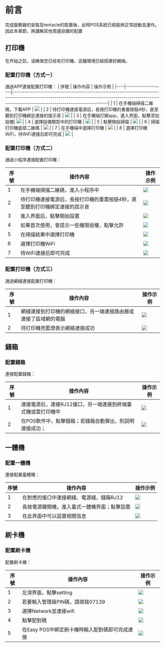 # 前言
完成服務器的安裝及tentacle的配置後，此時POS系統已經能夠正常啟動並運作。
因此本章節，將講解其他周邊設備的配置

## 打印機
在开始之前，请确保您已经有打印機，店鋪環境已經搭建好網絡。

### 配置打印機（方式一） 
通過APP連接配置打印機：
| 序號 | 操作內容               | 操作示例                                                                                                                                                                                                       |
|----|--------------------|------------------------------------------------------------------------------------------------------------------------------------------------------------------------------------------------------------|
| 1  | 在手機端掃描二維碼，下載APP         | ![](https://raw.githubusercontent.com/VIDA101/Proton-docs-VIDA/main/docs/source/images/%E6%89%93%E5%8D%B0%E6%A9%9F-1.png) |
| 2  | 待打印機連接電源后，長按打印機的重置按鈕4秒，直至聽到打印機綁定連接的提示音          | ![](https://raw.githubusercontent.com/VIDA101/Proton-docs-VIDA/main/docs/source/images/%E6%89%93%E5%8D%B0%E6%A9%9F-2.jpg)  |
| 3  | 在手機端打開app，進入界面，點擊添加設備| ![](https://raw.githubusercontent.com/VIDA101/Proton-docs-VIDA/main/docs/source/images/%E6%89%93%E5%8D%B0%E6%A9%9F-3.png)  |
| 4  | 選擇設備類型中的打印機    | ![](https://raw.githubusercontent.com/VIDA101/Proton-docs-VIDA/main/docs/source/images/%E6%89%93%E5%8D%B0%E6%A9%9F-4.png)  |
| 5  | 點擊開始掃描   | ![](https://raw.githubusercontent.com/VIDA101/Proton-docs-VIDA/main/docs/source/images/%E6%89%93%E5%8D%B0%E6%A9%9F-5.png)  |
| 6  | 掃描打印機底部二維碼  | ![](https://raw.githubusercontent.com/VIDA101/Proton-docs-VIDA/main/docs/source/images/%E6%89%93%E5%8D%B0%E6%A9%9F-6.png)  |
| 7  | 在手機端中選擇打印機    | ![](https://raw.githubusercontent.com/VIDA101/Proton-docs-VIDA/main/docs/source/images/%E6%89%93%E5%8D%B0%E6%A9%9F-7.png)  |
| 8  | 選擇打印機WiFi，待WiFi連接后即可完成    | ![](https://raw.githubusercontent.com/VIDA101/Proton-docs-VIDA/main/docs/source/images/%E6%89%93%E5%8D%B0%E6%A9%9F-8.png)  |

### 配置打印機（方式二） 
通過小程序連接配置打印機：

| 序號 | 操作內容               | 操作示例                                                                                                                                                                                                       |
|----|--------------------|------------------------------------------------------------------------------------------------------------------------------------------------------------------------------------------------------------|
| 1  | 在手機端掃描二維碼，進入小程序中         | ![](https://raw.githubusercontent.com/VIDA101/Proton-docs-VIDA/main/docs/source/images/%E6%89%93%E5%8D%B0%E6%A9%9F2-1.png) |
| 2  | 待打印機連接電源后，長按打印機的重置按鈕4秒，直至聽到打印機綁定連接的提示音    | ![](https://raw.githubusercontent.com/VIDA101/Proton-docs-VIDA/main/docs/source/images/%E6%89%93%E5%8D%B0%E6%A9%9F-2.jpg)  |
| 3  | 進入界面后，點擊開始設置     | ![](https://raw.githubusercontent.com/VIDA101/Proton-docs-VIDA/main/docs/source/images/%E6%89%93%E5%8D%B0%E6%A9%9F2-3.png)  |
| 4  | 如果首次使用，會提示一些權限授權，點擊允許    | ![](https://raw.githubusercontent.com/VIDA101/Proton-docs-VIDA/main/docs/source/images/%E6%89%93%E5%8D%B0%E6%A9%9F2-4.png)  |
| 5  | 在掃描結果中選擇打印機   | ![](https://raw.githubusercontent.com/VIDA101/Proton-docs-VIDA/main/docs/source/images/%E6%89%93%E5%8D%B0%E6%A9%9F2-5.png)  |
| 6  | 選擇打印機WiFi    | ![](https://raw.githubusercontent.com/VIDA101/Proton-docs-VIDA/main/docs/source/images/%E6%89%93%E5%8D%B0%E6%A9%9F2-6.png)  |
| 7  | 待WiFi連接后即可完成    | ![](https://raw.githubusercontent.com/VIDA101/Proton-docs-VIDA/main/docs/source/images/%E6%89%93%E5%8D%B0%E6%A9%9F2-7.png)  |

### 配置打印機（方式三） 
通過網綫連接配置打印機：

| 序號 | 操作內容               | 操作示例                                                                                                                                                                                                       |
|----|--------------------|------------------------------------------------------------------------------------------------------------------------------------------------------------------------------------------------------------|
| 1  | 網綫連接到打印機的網絡接口，另一端連接路由器或連接了區域網的電腦         | ![](https://raw.githubusercontent.com/VIDA101/Proton-docs-VIDA/main/docs/source/images/%E6%89%93%E5%8D%B0%E6%A9%9F-2.jpg) |
| 2  | 待打印機亮藍燈表示網絡連接成功    | ![](https://raw.githubusercontent.com/VIDA101/Proton-docs-VIDA/main/docs/source/images/%E6%89%93%E5%8D%B0%E6%A9%9F2-8.png)  |

## 錢箱
### 配置錢箱
連接配置錢箱：

| 序號 | 操作內容               | 操作示例                                                                                                                                                                                                       |
|----|--------------------|------------------------------------------------------------------------------------------------------------------------------------------------------------------------------------------------------------|
| 1  | 連接電源后，連接RJ12接口，另一端連接到終端臺式機或雲打印機中     | ![](https://github.com/VIDA101/Proton-docs-VIDA/blob/main/docs/source/images/%E9%8C%A2%E7%AE%B1-1%20(2).png?raw=true) |
| 2  | 在POS軟件中，點擊錢箱；若錢箱自動彈出，則説明連接成功；    | ![](https://raw.githubusercontent.com/VIDA101/Proton-docs-VIDA/main/docs/source/images/%E9%8C%A2%E7%AE%B1-1%20(1).png)  |

## 一體機
### 配置一體機
連接配置臺體機：

| 序號 | 操作內容               | 操作示例                                                                                                                                                                                                       |
|----|--------------------|------------------------------------------------------------------------------------------------------------------------------------------------------------------------------------------------------------|
| 1  | 在對應的接口中連接網綫、電源綫、錢箱RJ12     | ![](https://raw.githubusercontent.com/VIDA101/Proton-docs-VIDA/main/docs/source/images/%E4%B8%80%E9%AB%94%E6%A9%9F.png) |
| 2  | 長按電源鍵開機，進入臺式一體機界面；點擊設置    | ![](https://raw.githubusercontent.com/VIDA101/Proton-docs-VIDA/main/docs/source/images/%E4%B8%80%E9%AB%94%E6%A9%9F1%20(1).jpg)  |
| 3  | 在此界面中可以設置相關信息    | ![](https://raw.githubusercontent.com/VIDA101/Proton-docs-VIDA/main/docs/source/images/%E4%B8%80%E9%AB%94%E6%A9%9F1%20(2).jpg)  |

## 刷卡機
### 配置刷卡機
配置刷卡機：

| 序號 | 操作內容               | 操作示例                                                                                                                                                                                                       |
|----|--------------------|------------------------------------------------------------------------------------------------------------------------------------------------------------------------------------------------------------|
| 1  | 左滑界面，點擊setting     | ![](https://github.com/VIDA101/Proton-docs-VIDA/blob/main/docs/source/images/%E5%88%B7%E5%8D%A1%E6%A9%9F1%20(1).png) |
| 2  | 若要輸入管理員PIN碼，請填寫07139    | ![](https://github.com/VIDA101/Proton-docs-VIDA/blob/main/docs/source/images/%E5%88%B7%E5%8D%A1%E6%A9%9F1%20(2).png)  |
| 3  | 選擇Network並連接wifi    | ![](https://github.com/VIDA101/Proton-docs-VIDA/blob/main/docs/source/images/%E5%88%B7%E5%8D%A1%E6%A9%9F1%20(4).png)  |
| 4  | 點擊配對碼    | ![](https://github.com/VIDA101/Proton-docs-VIDA/blob/main/docs/source/images/%E5%88%B7%E5%8D%A1%E6%A9%9F1%20(3).png)  |
| 5  | 在Easy POS中綁定刷卡機時輸入配對碼即可完成連接    | ![](https://raw.githubusercontent.com/VIDA101/Proton-docs-VIDA/main/docs/source/images/%E5%88%B7%E5%8D%A1%E6%A9%9F1%20(1).jpg)  |



